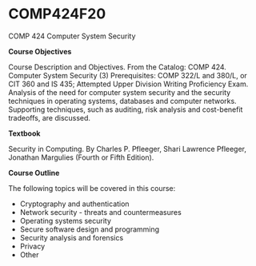 # COMP424F20
COMP 424 Computer System Security

**Course Objectives** 

Course Description and Objectives. From the Catalog: COMP 424. Computer System Security (3) Prerequisites: COMP 322/L and 380/L, or CIT 360 and IS 435; Attempted Upper Division Writing Proficiency Exam. Analysis of the need for computer system security and the security techniques in operating systems, databases and computer networks. Supporting techniques, such as auditing, risk analysis and cost-benefit tradeoffs, are discussed.

**Textbook** 

Security in Computing. By Charles P. Pfleeger, Shari Lawrence Pfleeger, Jonathan Margulies (Fourth or Fifth Edition).

**Course Outline** 

The following topics will be covered in this course:

* Cryptography and authentication
* Network security - threats and countermeasures
* Operating systems security
* Secure software design and programming
* Security analysis and forensics
* Privacy
* Other
